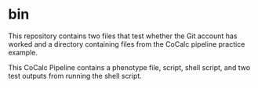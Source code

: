 # bin

This repository contains two files that test whether the Git account has worked and a directory containing files from the CoCalc pipeline practice example. 

This CoCalc Pipeline contains a phenotype file, script, shell script, and two test outputs from running the shell script. 